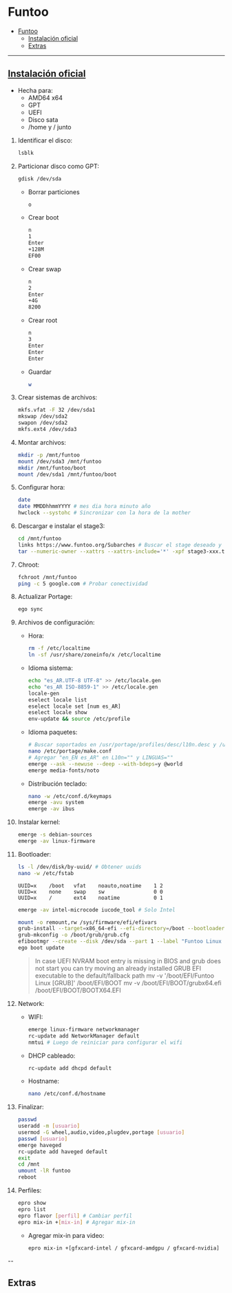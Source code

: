 # Funtoo

- [Funtoo](#funtoo)
  - [Instalación oficial](#instalación-oficial)
  - [Extras](#extras)

---

## [Instalación oficial](https://www.funtoo.org/Install/Introduction)

- Hecha para:
  - AMD64 x64
  - GPT
  - UEFI
  - Disco sata
  - /home y / junto

1. Identificar el disco:

    ```sh
    lsblk
    ```

2. Particionar disco como GPT:

    ```sh
    gdisk /dev/sda
    ```

   - Borrar particiones

      ```sh
      o
      ```

   - Crear boot

      ```sh
      n
      1
      Enter
      +128M
      EF00
      ```

   - Crear swap

      ```sh
      n
      2
      Enter
      +4G
      8200
      ```

   - Crear root

      ```sh
      n
      3
      Enter
      Enter
      Enter
      ```

   - Guardar

      ```sh
      w
      ```

3. Crear sistemas de archivos:

    ```sh
    mkfs.vfat -F 32 /dev/sda1
    mkswap /dev/sda2
    swapon /dev/sda2
    mkfs.ext4 /dev/sda3
    ```

4. Montar archivos:

    ```sh
    mkdir -p /mnt/funtoo
    mount /dev/sda3 /mnt/funtoo
    mkdir /mnt/funtoo/boot
    mount /dev/sda1 /mnt/funtoo/boot
    ```

5. Configurar hora:

    ```sh
    date
    date MMDDhhmmYYYY # mes dia hora minuto año
    hwclock --systohc # Sincronizar con la hora de la mother
    ```

6. Descargar e instalar el stage3:

    ```sh
    cd /mnt/funtoo
    links https://www.funtoo.org/Subarches # Buscar el stage deseado y descargar
    tar --numeric-owner --xattrs --xattrs-include='*' -xpf stage3-xxx.tar.xz
    ```

7. Chroot:

    ```sh
    fchroot /mnt/funtoo
    ping -c 5 google.com # Probar conectividad
    ```

8. Actualizar Portage:

    ```sh
    ego sync
    ```

9. Archivos de configuración:

   - Hora:

      ```sh
      rm -f /etc/localtime
      ln -sf /usr/share/zoneinfo/x /etc/localtime
      ```

   - Idioma sistema:

      ```sh
      echo "es_AR.UTF-8 UTF-8" >> /etc/locale.gen
      echo "es_AR ISO-8859-1" >> /etc/locale.gen
      locale-gen
      eselect locale list
      eselect locale set [num es_AR]
      eselect locale show
      env-update && source /etc/profile
      ```

   - Idioma paquetes:

      ```sh
      # Buscar soportados en /usr/portage/profiles/desc/l10n.desc y /usr/portage/profiles/desc/linguas.desc
      nano /etc/portage/make.conf
      # Agregar "en_EN es_AR" en L10n="" y LINGUAS=""
      emerge --ask --newuse --deep --with-bdeps=y @world
      emerge media-fonts/noto
      ```

   - Distribución teclado:

      ```sh
      nano -w /etc/conf.d/keymaps
      emerge -avu system
      emerge -av ibus
      ```

10. Instalar kernel:

    ```sh
    emerge -s debian-sources
    emerge -av linux-firmware
    ```

11. Bootloader:

    ```sh
    ls -l /dev/disk/by-uuid/ # Obtener uuids
    nano -w /etc/fstab
    ```

    ```fstab
    UUID=x    /boot   vfat    noauto,noatime    1 2
    UUID=x    none    swap    sw                0 0
    UUID=x    /       ext4    noatime           0 1
    ```

    ```sh
    emerge -av intel-microcode iucode_tool # Solo Intel
    ```

    ```sh
    mount -o remount,rw /sys/firmware/efi/efivars
    grub-install --target=x86_64-efi --efi-directory=/boot --bootloader-id="Funtoo Linux [GRUB]" --recheck
    grub-mkconfig -o /boot/grub/grub.cfg
    efibootmgr --create --disk /dev/sda --part 1 --label "Funtoo Linux [GRUB]" --loader /EFI/GRUB/grubx64.efi
    ego boot update
    ```

    > In case UEFI NVRAM boot entry is missing in BIOS and grub does not start you can try moving an already installed GRUB EFI executable to the default/fallback path
    > mv -v '/boot/EFI/Funtoo Linux [GRUB]' /boot/EFI/BOOT
    > mv -v /boot/EFI/BOOT/grubx64.efi /boot/EFI/BOOT/BOOTX64.EFI

12. Network:

    - WIFI:

      ```sh
      emerge linux-firmware networkmanager
      rc-update add NetworkManager default
      nmtui # Luego de reiniciar para configurar el wifi
      ```

    - DHCP cableado:

      ```sh
      rc-update add dhcpd default
      ```

    - Hostname:

      ```sh
      nano /etc/conf.d/hostname
      ```

13. Finalizar:

    ```sh
    passwd
    useradd -m [usuario]
    usermod -G wheel,audio,video,plugdev,portage [usuario]
    passwd [usuario]
    emerge haveged
    rc-update add haveged default
    exit
    cd /mnt
    umount -lR funtoo
    reboot
    ```

14. Perfiles:

    ```sh
    epro show
    epro list
    epro flavor [perfil] # Cambiar perfil
    epro mix-in +[mix-in] # Agregar mix-in
    ```

    - Agregar mix-in para video:

      ```sh
      epro mix-in +[gfxcard-intel / gfxcard-amdgpu / gfxcard-nvidia]
      ```

--

## Extras
